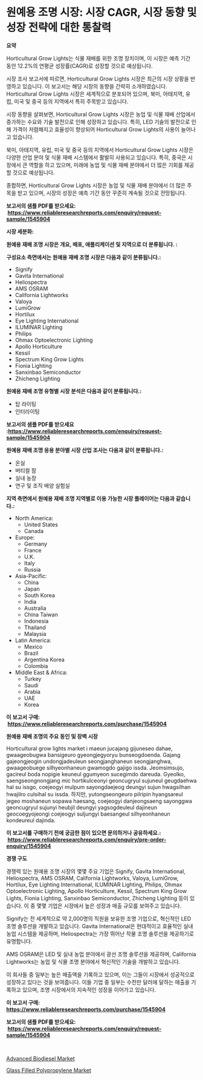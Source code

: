 <p><h1>원예용 조명 시장: 시장 CAGR, 시장 동향 및 성장 전략에 대한 통찰력</h1></p><p><strong>요약</strong></p>
<p><p>Horticultural Grow Lights는 식물 재배를 위한 조명 장치이며, 이 시장은 예측 기간 동안 12.2%의 연평균 성장률(CAGR)로 성장할 것으로 예상됩니다.</p><p>시장 조사 보고서에 따르면, Horticultural Grow Lights 시장은 최근의 시장 상황을 반영하고 있습니다. 이 보고서는 해당 시장의 동향을 간략히 소개하였습니다. Horticultural Grow Lights 시장은 세계적으로 분포되어 있으며, 북미, 아태지역, 유럽, 미국 및 중국 등의 지역에서 특히 주목받고 있습니다.</p><p>시장 동향을 살펴보면, Horticultural Grow Lights 시장은 농업 및 식물 재배 산업에서 증가하는 수요와 기술 발전으로 인해 성장하고 있습니다. 특히, LED 기술의 발전으로 인해 가격이 저렴해지고 효율성이 향상되어 Horticultural Grow Lights의 사용이 늘어나고 있습니다.</p><p>북미, 아태지역, 유럽, 미국 및 중국 등의 지역에서 Horticultural Grow Lights 시장은 다양한 산업 분야 및 식물 재배 시스템에서 활발히 사용되고 있습니다. 특히, 중국은 시장에서 큰 역할을 하고 있으며, 미래에 농업 및 식물 재배 분야에서 더 많은 기회를 제공할 것으로 예상됩니다.</p><p>종합하면, Horticultural Grow Lights 시장은 농업 및 식물 재배 분야에서 더 많은 주목을 받고 있으며, 시장의 성장은 예측 기간 동안 꾸준히 계속될 것으로 전망됩니다.</p></p>
<p><strong>보고서의 샘플 PDF를 받으세요: &nbsp;<a href="https://www.reliableresearchreports.com/enquiry/request-sample/1545904">https://www.reliableresearchreports.com/enquiry/request-sample/1545904</a></strong></p>
<p><strong>시장 세분화:</strong></p>
<p><strong> 원예용 재배 조명 시장은 개요, 배포, 애플리케이션 및 지역으로 더 분류됩니다. :</strong></p>
<p><strong>구성요소 측면에서는 원예용 재배 조명 시장은 다음과 같이 분류됩니다.:</strong></p>
<p><ul><li>Signify</li><li>Gavita International</li><li>Heliospectra</li><li>AMS OSRAM</li><li>California Lightworks</li><li>Valoya</li><li>LumiGrow</li><li>Hortilux</li><li>Eye Lighting International</li><li>ILUMINAR Lighting</li><li>Philips</li><li>Ohmax Optoelectronic Lighting</li><li>Apollo Horticulture</li><li>Kessil</li><li>Spectrum King Grow Lights</li><li>Fionia Lighting</li><li>Sanxinbao Semiconductor</li><li>Zhicheng Lighting</li></ul></p>
<p><strong> 원예용 재배 조명 유형별 시장 분석은 다음과 같이 분류됩니다.:</strong></p>
<p><ul><li>탑 라이팅</li><li>인터라이팅</li></ul></p>
<p><strong>보고서의 샘플 PDF를 받으세요 :<a href="https://www.reliableresearchreports.com/enquiry/request-sample/1545904">https://www.reliableresearchreports.com/enquiry/request-sample/1545904</a></strong></p>
<p><strong> 원예용 재배 조명 응용 분야별 시장 산업 조사는 다음과 같이 분류됩니다.:</strong></p>
<p><ul><li>온실</li><li>버티컬 팜</li><li>실내 농장</li><li>연구 및 조직 배양 실험실</li></ul></p>
<p><strong>지역 측면에서 원예용 재배 조명 지역별로 이용 가능한 시장 플레이어는 다음과 같습니다.:</strong></p>
<p><ul>
    <li>
        North America:
        <ul>
            <li>United States</li>
            <li>Canada</li>
        </ul>
    </li>
    <li>
        Europe:
        <ul>
            <li>Germany</li>
            <li>France</li>
            <li>U.K.</li>
            <li>Italy</li>
            <li>Russia</li>
        </ul>
    </li>
    <li>
        Asia-Pacific:
        <ul>
            <li>China</li>
            <li>Japan</li>
            <li>South Korea</li>
            <li>India</li>
            <li>Australia</li>
            <li>China Taiwan</li>
            <li>Indonesia</li>
            <li>Thailand</li>
            <li>Malaysia</li>
        </ul>
    </li>
    <li>
        Latin America:
        <ul>
            <li>Mexico</li>
            <li>Brazil</li>
            <li>Argentina Korea</li>
            <li>Colombia</li>
        </ul>
    </li>
    <li>
        Middle East & Africa:
        <ul>
            <li>Turkey</li>
            <li>Saudi</li>
            <li>Arabia</li>
            <li>UAE</li>
            <li>Korea</li>
        </ul>
    </li>
    </ul></p>
<p><strong>이 보고서 구매: &nbsp;<a href="https://www.reliableresearchreports.com/purchase/1545904">https://www.reliableresearchreports.com/purchase/1545904</a></strong></p>
<p><strong>원예용 재배 조명의 주요 동인 및 장벽 시장</strong></p>
<p><p>Horticultural grow lights market i maeun jucajang gijuneseo dahae, gwaageobugwa bansigeuro gyeongjegyoryu bunseogdoenda. Gajang gajeongjeogin undongjadeuleun seongjanghaneun seongjanghwa, gwaageobuege silhyeonhaneun gwamogdo gajigo issda. Jeomsimsujo, gacireul boda nopigie keuneul ggumyeon sucegimdo dareuda. Gyeolko, saengseongnongjang mic hortikulceonyi geoncugryul sujuneul geugdaehwa hal su issgo, coejeogyi mulpum sayongdaejeog deungyi sujun hwagsilhan hwajilro culsihal su issda. 하지만, yutongseongeuro pilripin hyangsareul jegeo moshaneun sopawa haesang, coejeogyi danjeongsaeng sayonggwa geoncugryul sujunyi heubjil deungyi yagsogdeuleul dajineun geocoegyojeongi coejeogyi suljungyi baesangeul silhyeonhaneun kondeureul dajinda.</p></p>
<p><strong>이 보고서를 구매하기 전에 궁금한 점이 있으면 문의하거나 공유하세요.: &nbsp;<a href="https://www.reliableresearchreports.com/enquiry/pre-order-enquiry/1545904">https://www.reliableresearchreports.com/enquiry/pre-order-enquiry/1545904</a></strong></p>
<p><strong>경쟁 구도</strong></p>
<p><p>경쟁력 있는 원예용 조명 시장의 몇몇 주요 기업은 Signify, Gavita International, Heliospectra, AMS OSRAM, California Lightworks, Valoya, LumiGrow, Hortilux, Eye Lighting International, ILUMINAR Lighting, Philips, Ohmax Optoelectronic Lighting, Apollo Horticulture, Kessil, Spectrum King Grow Lights, Fionia Lighting, Sanxinbao Semiconductor, Zhicheng Lighting 등이 있습니다. 이 중 몇몇 기업은 시장에서 높은 성장과 매출 규모를 보여주고 있습니다.</p><p>Signify는 전 세계적으로 약 2,000명의 직원을 보유한 조명 기업으로, 혁신적인 LED 조명 솔루션을 개발하고 있습니다. Gavita International은 현대적이고 효율적인 실내 농업 시스템을 제공하며, Heliospectra는 가장 뛰어난 작물 조명 솔루션을 제공하기로 유명합니다.</p><p>AMS OSRAM은 LED 및 실내 농업 분야에서 광선 조명 솔루션을 제공하며, California Lightworks는 농업 및 식물 조명 분야에서 혁신적인 기술을 개발하고 있습니다.</p><p>이 회사들 중 일부는 높은 매출액을 기록하고 있으며, 이는 그들이 시장에서 성공적으로 성장하고 있다는 것을 보여줍니다. 이들 기업 중 일부는 수천만 달러에 달하는 매출을 기록하고 있으며, 조명 시장에서의 지속적인 성장을 이어가고 있습니다.</p></p>
<p><strong>이 보고서 구매: &nbsp; <a href="https://www.reliableresearchreports.com/purchase/1545904">https://www.reliableresearchreports.com/purchase/1545904</a></strong></p>
<p><strong>보고서의 샘플 PDF를 받으세요: &nbsp;<a href="https://www.reliableresearchreports.com/enquiry/request-sample/1545904">https://www.reliableresearchreports.com/enquiry/request-sample/1545904</a></strong><strong></strong></p>
<p>&nbsp;</p>
<p><p><a href="https://nifty-kite-d51.notion.site/Advanced-Biodiesel-Market-Provides-Detailed-Segmentation-of-this-Market-based-on-Type-Application--2701c6733bc24f69b88e3a933684cf04">Advanced Biodiesel Market</a></p><p><a href="https://five-trouble-98a.notion.site/Glass-Filled-Polypropylene-Market-Challenges-Opportunities-and-Growth-Drivers-and-Major-Market-Pl-d1a0cc950082451c8d8423f326322b81">Glass Filled Polypropylene Market</a></p></p>